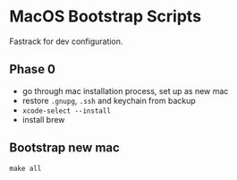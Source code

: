 # MacOS Bootstrap Scripts

Fastrack for dev configuration.

## Phase 0
- go through mac installation process, set up as new mac
- restore `.gnupg`, `.ssh` and keychain from backup
- `xcode-select --install`
- install brew

## Bootstrap new mac
```
make all
```
